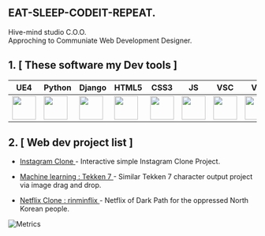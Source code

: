 ## EAT-SLEEP-CODEIT-REPEAT.

Hive-mind studio C.O.O.<br>
Approching to Communiate Web Development Designer.

## 1. [ These software my Dev tools ]

| UE4 | Python | Django | HTML5 | CSS3 | JS | VSC | VS |
| ------ | ------ | ------ | ------ | ------ | ------ | ------ | ------ |
| <img height="48" width="48" src="https://cdn.jsdelivr.net/npm/simple-icons@v6/icons/unrealengine.svg" /> | <img height="48" width="48" src="https://cdn.jsdelivr.net/npm/simple-icons@v6/icons/python.svg" /> | <img height="48" width="48" src="https://cdn.jsdelivr.net/npm/simple-icons@v6/icons/django.svg" /> | <img height="48" width="48" src="https://cdn.jsdelivr.net/npm/simple-icons@v6/icons/html5.svg" /> | <img height="48" width="48" src="https://cdn.jsdelivr.net/npm/simple-icons@v6/icons/css3.svg" /> | <img height="48" width="48" src="https://cdn.jsdelivr.net/npm/simple-icons@v6/icons/javascript.svg" /> | <img height="48" width="48" src="https://cdn.jsdelivr.net/npm/simple-icons@v6/icons/visualstudiocode.svg" /> | <img height="48" width="48" src="https://cdn.jsdelivr.net/npm/simple-icons@v6/icons/visualstudio.svg" /> |


## 2. [ Web dev project list ]

-  [ Instagram Clone ] - Interactive simple Instagram Clone Project.
-  [ Machine learning : Tekken 7 ] - Similar Tekken 7 character output project via image drag and drop.
-  [ Netflix Clone : rinminflix ] - Netflix of Dark Path for the oppressed North Korean people.

   [ Instagram Clone ]: <https://github.com/github01main/instaCloneTFT>
   [ Machine learning : Tekken 7 ]: <https://github.com/github01main/Image_classification_SVC>
   [ Netflix Clone : rinminflix ]: <https://github.com/github01main/Sparta_Coding_Program_Netflix_Clone_Project>
   
![Metrics](https://metrics.lecoq.io/github01main)

